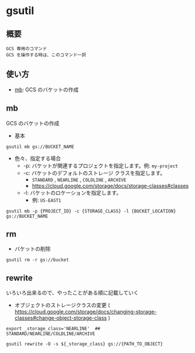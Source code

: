 # gsutil

## 概要

```
GCS 専用のコマンド
GCS を操作する時は、このコマンド一択
```

## 使い方

+ [mb](./README.md#mb): GCS のバケットの作成

## mb

GCS のバケットの作成

+ 基本

```
gsutil mb gs://BUCKET_NAME
```

+ 色々、指定する場合
  + -p: バケットが関連するプロジェクトを指定します。例: `my-project`
  + -c: バケットのデフォルトのストレージ クラスを指定します。
    + `STANDARD` , `NEARLINE` , `COLDLINE` , `ARCHIVE`
    + https://cloud.google.com/storage/docs/storage-classes#classes
  + -l: バケットのロケーションを指定します。
    + 例: `US-EAST1`

```
gsutil mb -p {PROJECT_ID} -c {STORAGE_CLASS} -l {BUCKET_LOCATION} gs://BUCKET_NAME
```

## rm

+ バケットの削除

```
gsutil rm -r gs://bucket
```


## rewrite

いろいろ出来るので、やったことがある順に記載していく

+ オブジェクトのストレージクラスの変更 ( https://cloud.google.com/storage/docs/changing-storage-classes#change-object-storage-class )

```
export _storage_class='NEARLINE'  ## STANDARD/NEARLINE/COLDLINE/ARCHIVE

gsutil rewrite -O -s ${_storage_class} gs://{PATH_TO_OBJECT}
```
